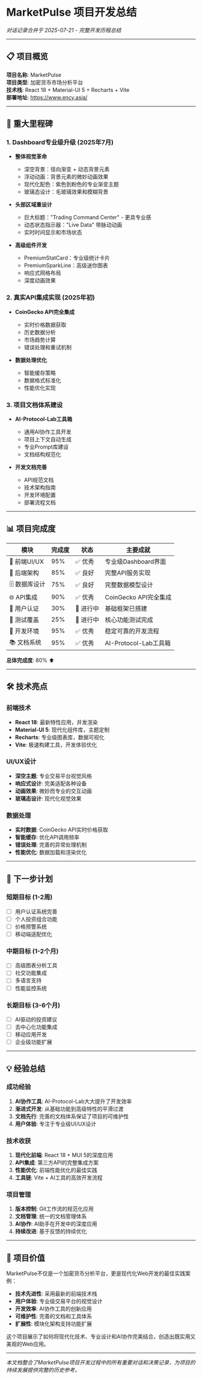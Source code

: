 # MarketPulse 项目开发总结
_对话记录合并于 2025-07-21 - 完整开发历程总结_

---

## 📋 **项目概览**

**项目名称**: MarketPulse  
**项目类型**: 加密货币市场分析平台  
**技术栈**: React 18 + Material-UI 5 + Recharts + Vite  
**部署地址**: https://www.ency.asia/  


---

## 🎯 **重大里程碑**

### 1. **Dashboard专业级升级** (2025年7月)
- **整体视觉革命**
  - 深空背景：径向渐变 + 动态背景元素
  - 浮动动画：背景元素的微妙动画效果
  - 现代化配色：紫色到粉色的专业渐变主题
  - 玻璃态设计：毛玻璃效果和模糊背景

- **头部区域重设计**
  - 巨大标题："Trading Command Center" - 更具专业感
  - 动态状态指示器："Live Data" 带脉动动画
  - 实时时间显示和市场状态

- **高级组件开发**
  - PremiumStatCard：专业级统计卡片
  - PremiumSparkLine：高级迷你图表
  - 响应式网格布局
  - 深度动画效果

### 2. **真实API集成实现** (2025年初)
- **CoinGecko API完全集成**
  - 实时价格数据获取
  - 历史数据分析
  - 市场趋势计算
  - 错误处理和重试机制

- **数据处理优化**
  - 智能缓存策略
  - 数据格式标准化
  - 性能优化实现

### 3. **项目文档体系建设**
- **AI-Protocol-Lab工具箱**
  - 通用AI协作工具开发
  - 项目上下文自动生成
  - 专业Prompt库建设
  - 文档结构规范化

- **开发文档完善**
  - API规范文档
  - 技术架构指南
  - 开发环境配置
  - 部署流程文档

---

## 📊 **项目完成度**

| 模块 | 完成度 | 状态 | 主要成就 |
|------|--------|------|----------|
| 🎨 前端UI/UX | 95% | ✅ 优秀 | 专业级Dashboard界面 |
| 🔧 后端架构 | 85% | ✅ 良好 | 完整API服务实现 |
| 🗄️ 数据库设计 | 75% | ✅ 良好 | 完整数据模型设计 |
| 🌐 API集成 | 90% | ✅ 优秀 | CoinGecko API完全集成 |
| 🔐 用户认证 | 30% | 🔄 进行中 | 基础框架已搭建 |
| 🧪 测试覆盖 | 25% | 🔄 进行中 | 核心功能测试完成 |
| 🚀 开发环境 | 95% | ✅ 优秀 | 稳定可靠的开发流程 |
| 📚 文档系统 | 95% | ✅ 优秀 | AI-Protocol-Lab工具箱 |

**总体完成度**: 80% ⬆️

---

## 🛠️ **技术亮点**

### **前端技术**
- **React 18**: 最新特性应用，并发渲染
- **Material-UI 5**: 现代化组件库，主题定制
- **Recharts**: 专业级图表库，数据可视化
- **Vite**: 极速构建工具，开发体验优化

### **UI/UX设计**
- **深空主题**: 专业交易平台视觉风格
- **响应式设计**: 完美适配各种设备
- **动画效果**: 微妙而专业的交互动画
- **玻璃态设计**: 现代化视觉效果

### **数据处理**
- **实时数据**: CoinGecko API实时价格获取
- **智能缓存**: 优化API调用频率
- **错误处理**: 完善的异常处理机制
- **性能优化**: 数据加载和渲染优化

---

## 🚀 **下一步计划**

### **短期目标** (1-2周)
- [ ] 用户认证系统完善
- [ ] 个人投资组合功能
- [ ] 价格预警系统
- [ ] 移动端适配优化

### **中期目标** (1-2个月)
- [ ] 高级图表分析工具
- [ ] 社交功能集成
- [ ] 多语言支持
- [ ] 性能监控系统

### **长期目标** (3-6个月)
- [ ] AI驱动的投资建议
- [ ] 去中心化功能集成
- [ ] 移动应用开发
- [ ] 企业级功能扩展

---

## 💡 **经验总结**

### **成功经验**
1. **AI协作工具**: AI-Protocol-Lab大大提升了开发效率
2. **渐进式开发**: 从基础功能到高级特性的平滑过渡
3. **文档先行**: 完善的文档体系保证了项目的可维护性
4. **用户体验**: 专注于专业级UI/UX设计

### **技术收获**
1. **现代化前端**: React 18 + MUI 5的深度应用
2. **API集成**: 第三方API的完整集成方案
3. **性能优化**: 前端性能优化的最佳实践
4. **工具链**: Vite + AI工具的高效开发流程

### **项目管理**
1. **版本控制**: Git工作流的规范化应用
2. **文档管理**: 统一的文档管理体系
3. **AI协作**: AI助手在开发中的深度应用
4. **持续改进**: 基于反馈的持续优化

---

## 🎯 **项目价值**

MarketPulse不仅是一个加密货币分析平台，更是现代化Web开发的最佳实践案例：

- **技术先进性**: 采用最新的前端技术栈
- **用户体验**: 专业级交易平台的视觉设计
- **开发效率**: AI协作工具的创新应用
- **可维护性**: 完善的文档和工具体系
- **扩展性**: 模块化架构支持功能扩展

这个项目展示了如何将现代化技术、专业设计和AI协作完美结合，创造出既实用又美观的Web应用。

---

_本文档整合了MarketPulse项目开发过程中的所有重要对话和决策记录，为项目的持续发展提供完整的历史参考。_

